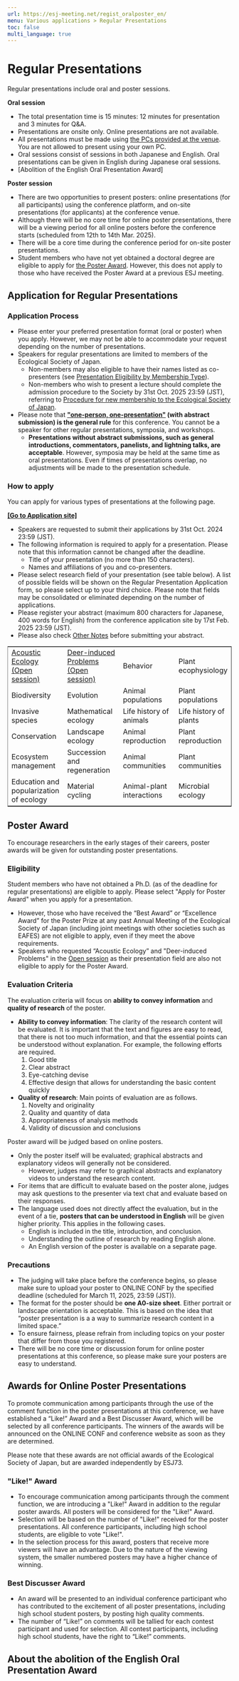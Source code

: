 ```yaml
---
url: https://esj-meeting.net/regist_oralposter_en/
menu: Various applications > Regular Presentations
toc: false
multi_language: true
---
```


# Regular Presentations

Regular presentations include oral and poster sessions.

**Oral session**

- The total presentation time is 15 minutes: 12 minutes for presentation and 3 minutes for Q&A. 
- Presentations are onsite only. Online presentations are not available.
- All presentations must be made using [the PCs provided at the venue](presentation_en#notice). You are not allowed to present using your own PC.
- Oral sessions consist of sessions in both Japanese and English. Oral presentations can be given in English during Japanese oral sessions.
- [Abolition of the English Oral Presentation Award]

**Poster session**

- There are two opportunities to present posters: online presentations (for all participants) using the conference platform, and on-site presentations (for applicants) at the conference venue.
- Although there will be no core time for online poster presentations, there will be a viewing period for all online posters before the conference starts (scheduled from 12th to 14th Mar. 2025).
- There will be a core time during the conference period for on-site poster presentations. 
- Student members who have not yet obtained a doctoral degree are eligible to apply for [the Poster Award](#poster-award). However, this does not apply to those who have received the Poster Award at a previous ESJ meeting.

## Application for Regular Presentations

### Application Process

- Please enter your preferred presentation format (oral or poster) when you apply. However, we may not be able to accommodate your request depending on the number of presentations.
- Speakers for regular presentations are limited to members of the Ecological Society of Japan.
    - Non-members may also eligible to have their names listed as co-presenters (see [Presentation Eligibility by Membership Type](/registinfo_en.md#presentation-eligibility-by-membership-type)).
	- Non-members who wish to present a lecture should complete the admission procedure to the Society by 31st Oct. 2025 23:59 (JST), referring to [Procedure for new membership to the Ecological Society of Japan](/registinfo_en#procedure-for-new-membership-to-the-ecological-society-of-japan).
- Please note that **["one-person, one-presentation"](/registinfo_en.md#restrictions-on-multiple-presentations) (with abstract submission) is the general rule** for this conference. You cannot be a speaker for other regular presentations, symposia, and workshops.
    - **Presentations without abstract submissions, such as general introductions, commentators, panelists, and lightning talks, are acceptable**. However, symposia may be held at the same time as oral presentations. Even if times of presentations overlap, no adjustments will be made to the presentation schedule.

### How to apply
You can apply for various types of presentations at the following page.

**[[Go to Application site]](https://iap-jp.org/esj/conf/login_en.php)**

- Speakers are requested to submit their applications by 31st Oct. 2024 23:59 (JST).
- The following information is required to apply for a presentation. Please note that this information cannot be changed after the deadline.
	- Title of your presentation (no more than 150 characters).
	- Names and affiliations of you and co-presenters.
- Please select research field of your presentation (see table below). A list of possible fields will be shown on the Regular Presentation Application form, so please select up to your third choice. Please note that fields may be consolidated or eliminated depending on the number of applications.
- Please register your abstract (maximum 800 characters for Japanese, 400 words for English) from the conference application site by 17st Feb. 2025 23:59 (JST).
- Please also check [Other Notes](/registinfo_en#other-notes) before submitting your abstract.

<table border rules="none"> <colgroup> <col style="width: 25%" /> <col style="width: 25%" /> <col style="width: 25%" /> <col style="width: 25%" /> </colgroup> <tbody> <tr> 
  <td><a href="session_en#open-session">Acoustic Ecology (Open session)</a></td>
  <td><a href="session_en#open-session">Deer-induced Problems (Open session)</a></td>
  <td>Behavior</td> <td>Plant ecophysiology</td> </tr> <tr> <td>Biodiversity</td> <td>Evolution</td> <td>Animal populations</td> <td>Plant populations</td> </tr> <tr> <td>Invasive species</td> <td>Mathematical ecology</td> <td>Life history of animals</td> <td>Life history of plants</td> </tr> <tr> <td>Conservation</td>
<td>Landscape ecology</td>
<td>Animal reproduction</td>
<td>Plant reproduction</td>
</tr>
<tr>
<td>Ecosystem management</td>
<td>Succession and regeneration</td>
<td>Animal communities</td>
<td>Plant communities</td>
</tr>
<tr>
<td>Education and popularization of ecology</td>
<td>Material cycling</td>
<td>Animal-plant interactions</td>
<td>Microbial ecology</td>
</tr>
</tbody>
</table>

## Poster Award
 
To encourage researchers in the early stages of their careers, poster awards will be given for outstanding poster presentations. 

### Eligibility

Student members who have not obtained a Ph.D. (as of the  deadline for regular presentations) are eligible to apply. Please select "Apply for Poster Award" when you apply for a presentation.

- However, those who have received the “Best Award” or “Excellence Award” for the Poster Prize at any past Annual Meeting of the Ecological Society of Japan (including joint meetings with other societies such as EAFES) are not eligible to apply, even if they meet the above requirements. 
- Speakers who requested “Acoustic Ecology” and "Deer-induced Problems" in the [Open session](sessions#open-session) as their presentation field are also not eligible to apply for the Poster Award.

### Evaluation Criteria

The evaluation criteria will focus on **ability to convey information** and **quality of research** of the poster.

- **Ability to convey information**: The clarity of the research content will be evaluated. It is important that the text and figures are easy to read, that there is not too much information, and that the essential points can be understood without explanation. For example, the following efforts are required.
    1. Good title
    2. Clear abstract
    3. Eye-catching devise
    4. Effective design that allows for understanding the basic content quickly
- **Quality of research**: Main points of evaluation are as follows.
    1. Novelty and originality
    2. Quality and quantity of data
    3. Appropriateness of analysis methods
    4. Validity of discussion and conclusions

Poster award will be judged based on online posters.

- Only the poster itself will be evaluated; graphical abstracts and explanatory videos will generally not be considered.
    - However, judges may refer to graphical abstracts and explanatory videos to understand the research content.
- For items that are difficult to evaluate based on the poster alone, judges may ask questions to the presenter via text chat and evaluate based on their responses.
- The language used does not directly affect the evaluation, but in the event of a tie, **posters that can be understood in English** will be given higher priority. This applies in the following cases.
    - English is included in the title, introduction, and conclusion.
    - Understanding the outline of research by reading English alone.
    - An English version of the poster is available on a separate page.

### Precautions

- The judging will take place before the conference begins, so please make sure to upload your poster to ONLINE CONF by the specified deadline (scheduled for March 11, 2025, 23:59 (JST)).
- The format for the poster should be **one A0-size sheet**. Either portrait or landscape orientation is acceptable. This is based on the idea that “poster presentation is a a way to summarize research content in a limited space.”
- To ensure fairness, please refrain from including topics on your poster that differ from those you registered.
- There will be no core time or discussion forum for online poster presentations at this conference, so please make sure your posters are easy to understand.


## Awards for Online Poster Presentations

To promote communication among participants through the use of the comment function in the poster presentations at this conference, we have established a “Like!” Award and a Best Discusser Award, which will be selected by all conference participants. The winners of the awards will be announced on the ONLINE CONF and conference website as soon as they are determined.

Please note that these awards are not official awards of the Ecological Society of Japan, but are awarded independently by ESJ73.

### "Like!" Award

- To encourage communication among participants through the comment function, we are introducing a "Like!" Award in addition to the regular poster awards. All posters will be considered for the "Like!" Award. 
- Selection will be based on the number of "Like!" received for the poster presentations. All conference participants, including high school students, are eligible to vote "Like!".
- In the selection process for this award, posters that receive more viewers will have an advantage. Due to the nature of the viewing system, the smaller numbered posters may have a higher chance of winning.

### Best Discusser Award

- An award will be presented to an individual conference participant who has contributed to the excitement of all poster presentations, including high school student posters, by posting high quality comments.
- The number of “Like!” on comments will be tallied for each contest participant and used for selection. All contest participants, including high school students, have the right to “Like!” comments.

## About the abolition of the English Oral Presentation Award

